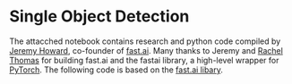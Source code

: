 # Single Object Detection

The attacched notebook contains research and python code compiled by [Jeremy Howard](http://www.fast.ai/about/#jeremy), co-founder of [fast.ai](http://course.fast.ai). Many thanks to Jeremy and [Rachel Thomas](http://www.fast.ai/about/#rachel) for building fast.ai and the fastai library, a high-level wrapper for [PyTorch](http://pytorch.org). The following code is based on the [fast.ai libary](https://github.com/fastai/fastai/). 
